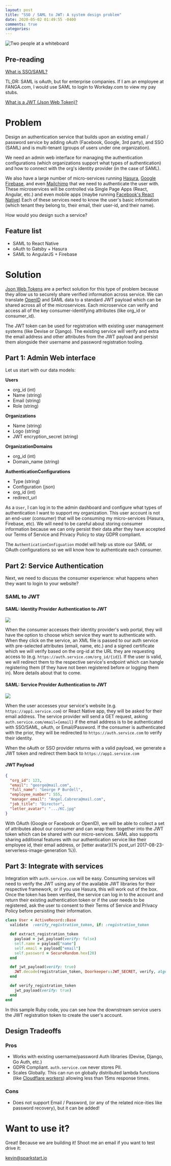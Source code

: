 ```yaml
---
layout: post
title: "SSO / SAML to JWT: A system design problem"
date: 2020-05-02 01:49:55 -0400
comments: true
categories: 
---
```

<img src="/images/sso-to-jwt/whiteboard.jpg" alt="Two people at a whiteboard" title="Two people at a whiteboard" class="banner-img" />

## Pre-reading

[What is SSO/SAML?](https://developer.okta.com/docs/concepts/saml/)

TL;DR: SAML is oAuth, but for enterprise companies. If I am an employee at FANGA.com, I would use SAML to login to Workday.com to view my pay stubs.

[What is a JWT (Json Web Token)?](https://jwt.io/introduction/)

# Problem

Design an authentication service that builds upon an existing email / password service by adding oAuth (Facebook, Google, 3rd party), and SSO (SAML) and is multi-tenant (groups of users under one organization).

We need an admin web interface for managing the authentication configurations (which organizations support what types of authentication) and how to connect with the org's identity provider (in the case of SAML).

We also have a large number of micro-services running [Hasura](https://hasura.io/), [Google Firebase](https://firebase.google.com/), and even [Mailchimp](https://mailchimp.com) that we need to authenticate the user with. These microservices will be controlled via Single Page Apps (React, Angular, etc.) and even mobile apps (maybe running [Facebook's React Native](https://reactnative.dev/)) Each of these services need to know the user's basic information (which tenant they belong to, their email, their user-id, and their name).

How would you design such a service?

## Feature list

- SAML to React Native
- oAuth to Gatsby + Hasura
- SAML to AngularJS + Firebase

# Solution

[Json Web Tokens](https://jwt.io/introduction/) are a perfect solution for this type of problem because they allow us to securely share verified information across service. We can translate [OpenID](https://openid.net/) and SAML data to a standard JWT payload which can be shared across all of the microservices. Each microservice can verify and access all of the key consumer-identifying attributes (like org_id or consumer_id).

The JWT token can be used for registration with existing user management systems (like Devise or Django). The existing service will verify and extra the email address and other attributes from the JWT payload and persist them alongside their username and password registration tooling.

## Part 1: Admin Web interface

Let us start with our data models:

<b>Users</b>

 - org_id (int)
 - Name (string)
 - Email (string)
 - Role (string)

<b>Organizations</b>

 - Name (string)
 - Logo (string)
 - JWT encryption_secret (string)

<b>OrganizationDomains</b>

 - org_id (int)
 - Domain_name (string)

<b>AuthenticationConfigurations</b>

 - Type (string)
 - Configuration (json)
 - org_id (int)
 - redirect_url

As a `User`, I can log in to the admin dashboard and configure what types of authentication I want to support my organization. This user account is not an end-user (consumer) that will be consuming my micro-services (Hasura, Firebase, etc). We will need to be careful about storing consumer information because we can only persist their data after they have accepted our Terms of Service and Privacy Policy to stay GDPR compliant.

The `AuthenticationConfiguation` model will help us store our SAML or OAuth configurations so we will know how to authenticate each consumer.

## Part 2: Service Authentication

Next, we need to discuss the consumer experience: what happens when they want to login to your website?

### SAML to JWT
#### SAML: Identity Provider Authentication to JWT

<img src="/images/sso-to-jwt/saml-identity-provider-initiated.png">

When the consumer accesses their identity provider's web portal, they will have the option to choose which service they want to authenticate with. When they click on the service, an XML file is passed to our auth service with pre-selected attributes (email, name, etc.) and a signed certificate which we will verify based on the org-id at the URL they are requesting access to (e.g. `https://auth.service.com/org_id/{id}`). If the user is valid, we will redirect them to the respective service's endpoint which can hangle registering them (if they have not been registered before or logging them in). More details about that to come.

#### SAML: Service Provider Authentication to JWT

<img src="/images/sso-to-jwt/saml-service-provider-initiated.png">

When the user accesses your service's website (e.g. `https://app1.service.com`) or React Native app, they will be asked for their email address. The service provider will send a GET request, asking `auth.service.com/email={email}` if the email address is to be authenticated with SSO/SAML, oAuth, or Email/Password. If the consumer is authenticated with the prior, they will be redirected to `https://auth.service.com` to verify their identity.

When the oAuth or SSO provider returns with a valid payload, we generate a JWT token and redirect them back to `https://app1.service.com`

#### JWT Payload

```json
{
  "org_id": 123,
  "email": "george@mail.com",
  "full_name": "George P Burdell",
  "employee_number": 555,
  "manager_email": "Angel.Cabrera@mail.com",
  "job_title": "Director",
  "letter_avatar": ".../KC.jpg"
}
```
With OAuth (Google or Facebook or OpenID), we will be able to collect a set of attributes about our consumer and can wrap them together into the JWT token which can be shared with our micro-services. SAML also supports sharing additional features with our authentication service like their employee id, their email address, or [letter avatar]({% post_url 2017-08-23-serverless-image-generation %}).

## Part 3: Integrate with services

Integration with `auth.service.com` will be easy. Consuming services will need to verify the JWT using any of the available JWT libraries for their respective framework, or if you use Hasura, this will work out of the box. Once the token has been verified, the service can log in to the account and return their existing authentication token or if the user needs to be registered, ask the user to consent to their Terms of Service and Privacy Policy before persisting their information.

```ruby
class User < ActiveRecord::Base
  validate  :verify_registration_token, if: :registration_token

  def extract_registration_token
    payload = jwt_payload(verify: false)
    self.name = payload["name"]
    self.email = payload["email"]
    self.password = SecureRandom.hex(20)
  end

  def jwt_payload(verify: true)
    JWT.decode(registration_token, Doorkeeper::JWT_SECRET, verify, algorithm: "HS256").first
  end

  def verify_registration_token
    jwt_payload(verify: true)
  end
end
```

In this sample Ruby code, you can see how the downstream service users the JWT registration token to create the user's account.

## Design Tradeoffs

### Pros
- Works with existing username/password Auth libraries (Devise, Django, Go Auth, etc.)
- GDPR Compliant. `auth.service.com` never stores PII.
- Scales Globally. This can run on globally distributed lambda functions (like [Cloudflare workers](https://workers.cloudflare.com)) allowing less than 15ms response times.

### Cons
- Does not support Email / Password, (or any of the related nice-ities like password recovery), but it can be added!

# Want to use it?
Great! Because we are building it! Shoot me an email if you want to test drive it:

kevin@sparkstart.io